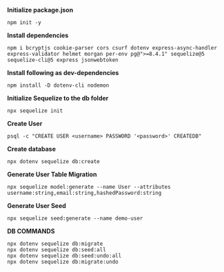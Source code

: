 **Initialize package.json**

```
npm init -y
```

**Install dependencies**

```
npm i bcryptjs cookie-parser cors csurf dotenv express-async-handler express-validator helmet morgan per-env pg@">=8.4.1" sequelize@5 sequelize-cli@5 express jsonwebtoken
```

**Install following as dev-dependencies**

```
npm install -D dotenv-cli nodemon
```

**Initialize Sequelize to the db folder**

```
npx sequelize init
```

**Create User**

```
psql -c "CREATE USER <username> PASSWORD '<password>' CREATEDB"
```

**Create database**

```
npx dotenv sequelize db:create
```

**Generate User Table Migration**

```
npx sequelize model:generate --name User --attributes username:string,email:string,hashedPassword:string
```

**Generate User Seed**

```
npx sequelize seed:generate --name demo-user
```

**DB COMMANDS**

```
npx dotenv sequelize db:migrate
npx dotenv sequelize db:seed:all
npx dotenv sequelize db:seed:undo:all
npx dotenv sequelize db:migrate:undo

```
